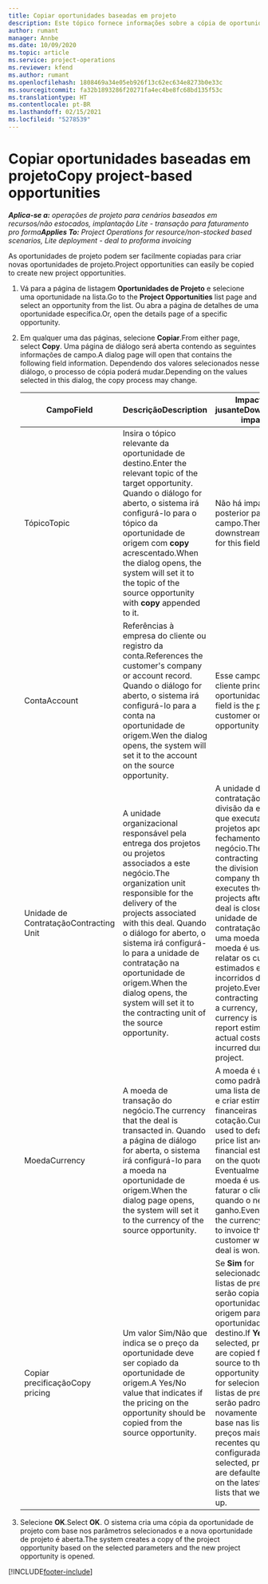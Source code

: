 ```yaml
---
title: Copiar oportunidades baseadas em projeto
description: Este tópico fornece informações sobre a cópia de oportunidades com base em projeto no Project Operations.
author: rumant
manager: Annbe
ms.date: 10/09/2020
ms.topic: article
ms.service: project-operations
ms.reviewer: kfend
ms.author: rumant
ms.openlocfilehash: 1808469a34e05eb926f13c62ec634e8273b0e33c
ms.sourcegitcommit: fa32b1893286f20271fa4ec4be8fc68bd135f53c
ms.translationtype: HT
ms.contentlocale: pt-BR
ms.lasthandoff: 02/15/2021
ms.locfileid: "5278539"
---
```

# <a name="copy-project-based-opportunities"></a><span data-ttu-id="6123a-103">Copiar oportunidades baseadas em projeto</span><span class="sxs-lookup"><span data-stu-id="6123a-103">Copy project-based opportunities</span></span>

<span data-ttu-id="6123a-104">_**Aplica-se a:** operações de projeto para cenários baseados em recursos/não estocados, implantação Lite - transação para faturamento pro forma_</span><span class="sxs-lookup"><span data-stu-id="6123a-104">_**Applies To:** Project Operations for resource/non-stocked based scenarios, Lite deployment - deal to proforma invoicing_</span></span>


<span data-ttu-id="6123a-105">As oportunidades de projeto podem ser facilmente copiadas para criar novas oportunidades de projeto.</span><span class="sxs-lookup"><span data-stu-id="6123a-105">Project opportunities can easily be copied to create new project opportunities.</span></span> 

1. <span data-ttu-id="6123a-106">Vá para a página de listagem **Oportunidades de Projeto** e selecione uma oportunidade na lista.</span><span class="sxs-lookup"><span data-stu-id="6123a-106">Go to the **Project Opportunities** list page and select an opportunity from the list.</span></span> <span data-ttu-id="6123a-107">Ou abra a página de detalhes de uma oportunidade específica.</span><span class="sxs-lookup"><span data-stu-id="6123a-107">Or, open the details page of a specific opportunity.</span></span> 
2. <span data-ttu-id="6123a-108">Em qualquer uma das páginas, selecione **Copiar**.</span><span class="sxs-lookup"><span data-stu-id="6123a-108">From either page, select **Copy**.</span></span> <span data-ttu-id="6123a-109">Uma página de diálogo será aberta contendo as seguintes informações de campo.</span><span class="sxs-lookup"><span data-stu-id="6123a-109">A dialog page will open that contains the following field information.</span></span> <span data-ttu-id="6123a-110">Dependendo dos valores selecionados nesse diálogo, o processo de cópia poderá mudar.</span><span class="sxs-lookup"><span data-stu-id="6123a-110">Depending on the values selected in this dialog, the copy process may change.</span></span>

    | <span data-ttu-id="6123a-111">**Campo**</span><span class="sxs-lookup"><span data-stu-id="6123a-111">**Field**</span></span> | <span data-ttu-id="6123a-112">**Descrição**</span><span class="sxs-lookup"><span data-stu-id="6123a-112">**Description**</span></span> | <span data-ttu-id="6123a-113">**Impacto a jusante**</span><span class="sxs-lookup"><span data-stu-id="6123a-113">**Downstream impact**</span></span> |
    | --- | --- | --- |
    | <span data-ttu-id="6123a-114">Tópico</span><span class="sxs-lookup"><span data-stu-id="6123a-114">Topic</span></span> | <span data-ttu-id="6123a-115">Insira o tópico relevante da oportunidade de destino.</span><span class="sxs-lookup"><span data-stu-id="6123a-115">Enter the relevant topic of the target opportunity.</span></span> <span data-ttu-id="6123a-116">Quando o diálogo for aberto, o sistema irá configurá-lo para o tópico da oportunidade de origem com **copy** acrescentado.</span><span class="sxs-lookup"><span data-stu-id="6123a-116">When the dialog opens, the system will set it to the topic of the source opportunity with **copy** appended to it.</span></span> | <span data-ttu-id="6123a-117">Não há impacto posterior para esse campo.</span><span class="sxs-lookup"><span data-stu-id="6123a-117">There's no downstream impact for this field.</span></span> |
    | <span data-ttu-id="6123a-118">Conta</span><span class="sxs-lookup"><span data-stu-id="6123a-118">Account</span></span> | <span data-ttu-id="6123a-119">Referências à empresa do cliente ou registro da conta.</span><span class="sxs-lookup"><span data-stu-id="6123a-119">References the customer's company or account record.</span></span> <span data-ttu-id="6123a-120">Quando o diálogo for aberto, o sistema irá configurá-lo para a conta na oportunidade de origem.</span><span class="sxs-lookup"><span data-stu-id="6123a-120">Wen the dialog opens, the system will set it to the account on the source opportunity.</span></span> | <span data-ttu-id="6123a-121">Esse campo é o cliente principal da oportunidade.</span><span class="sxs-lookup"><span data-stu-id="6123a-121">This field is the primary customer on the opportunity.</span></span> |
    | <span data-ttu-id="6123a-122">Unidade de Contratação</span><span class="sxs-lookup"><span data-stu-id="6123a-122">Contracting Unit</span></span> | <span data-ttu-id="6123a-123">A unidade organizacional responsável pela entrega dos projetos ou projetos associados a este negócio.</span><span class="sxs-lookup"><span data-stu-id="6123a-123">The organization unit responsible for the delivery of the projects associated with this deal.</span></span> <span data-ttu-id="6123a-124">Quando o diálogo for aberto, o sistema irá configurá-lo para a unidade de contratação na oportunidade de origem.</span><span class="sxs-lookup"><span data-stu-id="6123a-124">When the dialog opens, the system will set it to the contracting unit of the source opportunity.</span></span> | <span data-ttu-id="6123a-125">A unidade de contratação é a divisão da empresa que executa os projetos após o fechamento do negócio.</span><span class="sxs-lookup"><span data-stu-id="6123a-125">The contracting unit is the division of the company that executes the projects after the deal is closed.</span></span> <span data-ttu-id="6123a-126">Cada unidade de contratação tem uma moeda, e essa moeda é usada para relatar os custos estimados e reais incorridos durante o projeto.</span><span class="sxs-lookup"><span data-stu-id="6123a-126">Every contracting unit has a currency, and this currency is used to report estimated and actual costs incurred during the project.</span></span> |
    | <span data-ttu-id="6123a-127">Moeda</span><span class="sxs-lookup"><span data-stu-id="6123a-127">Currency</span></span> | <span data-ttu-id="6123a-128">A moeda de transação do negócio.</span><span class="sxs-lookup"><span data-stu-id="6123a-128">The currency that the deal is transacted in.</span></span> <span data-ttu-id="6123a-129">Quando a página de diálogo for aberta, o sistema irá configurá-lo para a moeda na oportunidade de origem.</span><span class="sxs-lookup"><span data-stu-id="6123a-129">When the dialog page opens, the system will set it to the currency of the source opportunity.</span></span> | <span data-ttu-id="6123a-130">A moeda é usada como padrão para uma lista de preços e criar estimativas financeiras na cotação.</span><span class="sxs-lookup"><span data-stu-id="6123a-130">Currency is used to default a price list and build financial estimates on the quote.</span></span> <span data-ttu-id="6123a-131">Eventualmente, a moeda é usada para faturar o cliente quando o negócio é ganho.</span><span class="sxs-lookup"><span data-stu-id="6123a-131">Eventually, the currency is used to invoice the customer when the deal is won.</span></span> |
    | <span data-ttu-id="6123a-132">Copiar precificação</span><span class="sxs-lookup"><span data-stu-id="6123a-132">Copy pricing</span></span> | <span data-ttu-id="6123a-133">Um valor Sim/Não que indica se o preço da oportunidade deve ser copiado da oportunidade de origem.</span><span class="sxs-lookup"><span data-stu-id="6123a-133">A Yes/No value that indicates if the pricing on the opportunity should be copied from the source opportunity.</span></span> | <span data-ttu-id="6123a-134">Se **Sim** for selecionado, as listas de preços serão copiadas da oportunidade de origem para a oportunidade de destino.</span><span class="sxs-lookup"><span data-stu-id="6123a-134">If **Yes** is selected, price lists are copied from the source to the target opportunity.</span></span> <span data-ttu-id="6123a-135">Se **Não** for selecionado, as listas de preços serão padronizadas novamente com base nas listas de preços mais recentes que foram configuradas.</span><span class="sxs-lookup"><span data-stu-id="6123a-135">If **No** is selected, price lists are defaulted based on the latest price lists that were set up.</span></span> |

3. <span data-ttu-id="6123a-136">Selecione **OK**.</span><span class="sxs-lookup"><span data-stu-id="6123a-136">Select **OK**.</span></span> <span data-ttu-id="6123a-137">O sistema cria uma cópia da oportunidade de projeto com base nos parâmetros selecionados e a nova oportunidade de projeto é aberta.</span><span class="sxs-lookup"><span data-stu-id="6123a-137">The system creates a copy of the project opportunity based on the selected parameters and the new project opportunity is opened.</span></span>


[!INCLUDE[footer-include](../includes/footer-banner.md)]